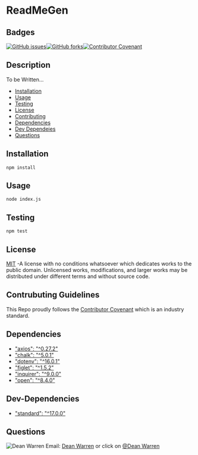 # ReadMeGen
 ## Badges  
[![GitHub issues](https://img.shields.io/github/issues/deawar/ReadMeGen?style=plastic)](undefined/network)[![GitHub forks](https://img.shields.io/github/forks/deawar/ReadMeGen?style=plastic)](undefined/network)[![Contributor Covenant](https://img.shields.io/badge/Contributor%20Covenant-v2.0%20adopted-ff69b4.svg?style=plastic)](code_of_conduct.md) 
## Description  
  To be Written...  
* [Installation](#installation)  
* [Usage](#usage)
* [Testing](#testing)  
* [License](#license)  
* [Contributing](#contributing)  
* [Dependencies](#dependencies)
* [Dev Dependeies](#dev-dependencies)  
* [Questions](#questions) 
  
## Installation  
``` 
npm install 
``` 
## Usage  
``` 
node index.js 
``` 
## Testing
```
npm test
```  
## License  
[MIT](https://github.com/deawar/ReadMeAgain/blob/master/LICENSE) -A license with no conditions whatsoever which dedicates works to the public domain. Unlicensed works, modifications, and larger works may be distributed under different terms and without source code.
  
## Contrubuting Guidelines 
 This Repo proudly follows the [Contributor Covenant](https://www.contributor-covenant.org/) which is an industry standard. 
 
## Dependencies  
*  ["axios": "^0.27.2"](https://www.npmjs.com/package/axios)
*  ["chalk": "^5.0.1"](https://www.npmjs.com/package/chalk)
*  ["dotenv": "^16.0.1"](https://www.npmjs.com/package/dotenv)
*  ["figlet": "^1.5.2"](https://www.npmjs.com/package/figlet)
*  ["inquirer": "^9.0.0"](https://www.npmjs.com/package/inquirer)
*  ["open": "^8.4.0"](https://www.npmjs.com/package/open)

## Dev-Dependencies
*  ["standard": "^17.0.0"](https://www.npmjs.com/package/standard)

## Questions 
![Dean Warren](https://avatars3.githubusercontent.com/u/15312495?v=4&s=48)  Email: [Dean Warren](mailto:deawar@gmail.com) or  click on [@Dean Warren](https://github.com/deawar)
